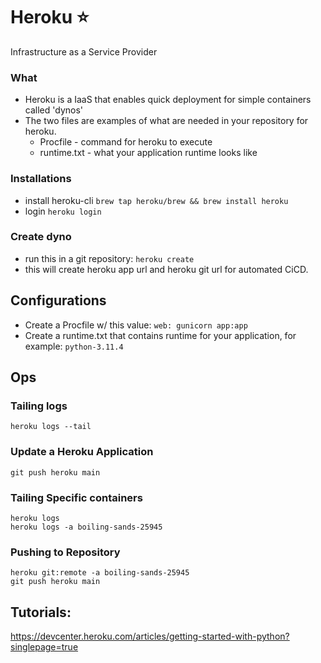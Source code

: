 # Heroku ⭐
Infrastructure as a Service Provider
### What
- Heroku is a IaaS that enables quick deployment for simple containers called 'dynos'
- The two files are examples of what are needed in your repository for heroku. 
    - Procfile - command for heroku to execute
    - runtime.txt - what your application runtime looks like

### Installations
- install heroku-cli
```brew tap heroku/brew && brew install heroku```
- login
```heroku login```


### Create dyno
- run this in a git repository:
```heroku create```
- this will create heroku app url and heroku git url for automated CiCD.

## Configurations
- Create a Procfile w/ this value:
`web: gunicorn app:app`
- Create a runtime.txt that contains runtime for your application, for example: 
`python-3.11.4`


## Ops
### Tailing logs
`heroku logs --tail`
### Update a Heroku Application
```git push heroku main```

### Tailing Specific containers
```shell
heroku logs
heroku logs -a boiling-sands-25945
```

### Pushing to Repository
```shell
heroku git:remote -a boiling-sands-25945
git push heroku main
```

## Tutorials:
https://devcenter.heroku.com/articles/getting-started-with-python?singlepage=true


